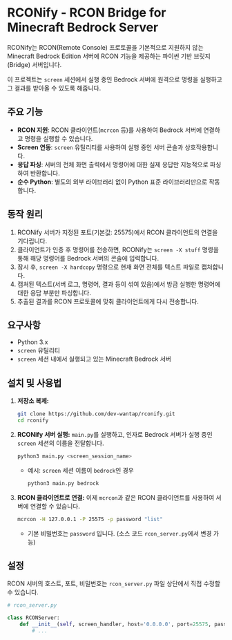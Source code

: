 # RCONify - RCON Bridge for Minecraft Bedrock Server

RCONify는 RCON(Remote Console) 프로토콜을 기본적으로 지원하지 않는 Minecraft Bedrock Edition 서버에 RCON 기능을 제공하는 파이썬 기반 브릿지(Bridge) 서버입니다.

이 프로젝트는 `screen` 세션에서 실행 중인 Bedrock 서버에 원격으로 명령을 실행하고 그 결과를 받아올 수 있도록 해줍니다.

## 주요 기능

-   **RCON 지원**: RCON 클라이언트(`mcrcon` 등)를 사용하여 Bedrock 서버에 연결하고 명령을 실행할 수 있습니다.
-   **Screen 연동**: `screen` 유틸리티를 사용하여 실행 중인 서버 콘솔과 상호작용합니다.
-   **응답 파싱**: 서버의 전체 화면 출력에서 명령어에 대한 실제 응답만 지능적으로 파싱하여 반환합니다.
-   **순수 Python**: 별도의 외부 라이브러리 없이 Python 표준 라이브러리만으로 작동합니다.

## 동작 원리

1.  RCONify 서버가 지정된 포트(기본값: 25575)에서 RCON 클라이언트의 연결을 기다립니다.
2.  클라이언트가 인증 후 명령어를 전송하면, RCONify는 `screen -X stuff` 명령을 통해 해당 명령어를 Bedrock 서버의 콘솔에 입력합니다.
3.  잠시 후, `screen -X hardcopy` 명령으로 현재 화면 전체를 텍스트 파일로 캡처합니다.
4.  캡처된 텍스트(서버 로그, 명령어, 결과 등이 섞여 있음)에서 방금 실행한 명령어에 대한 응답 부분만 파싱합니다.
5.  추출된 결과를 RCON 프로토콜에 맞춰 클라이언트에게 다시 전송합니다.

## 요구사항

-   Python 3.x
-   `screen` 유틸리티
-   `screen` 세션 내에서 실행되고 있는 Minecraft Bedrock 서버

## 설치 및 사용법

1.  **저장소 복제:**
    ```bash
    git clone https://github.com/dev-wantap/rconify.git
    cd rconify
    ```

2.  **RCONify 서버 실행:**
    `main.py`를 실행하고, 인자로 Bedrock 서버가 실행 중인 `screen` 세션의 이름을 전달합니다.

    ```bash
    python3 main.py <screen_session_name>
    ```
    *   예시: `screen` 세션 이름이 `bedrock`인 경우
        ```bash
        python3 main.py bedrock
        ```

3.  **RCON 클라이언트로 연결:**
    이제 `mcrcon`과 같은 RCON 클라이언트를 사용하여 서버에 연결할 수 있습니다.

    ```bash
    mcrcon -H 127.0.0.1 -P 25575 -p password "list"
    ```
    *   기본 비밀번호는 `password` 입니다. (소스 코드 `rcon_server.py`에서 변경 가능)

## 설정

RCON 서버의 호스트, 포트, 비밀번호는 `rcon_server.py` 파일 상단에서 직접 수정할 수 있습니다.

```python
# rcon_server.py

class RCONServer:
    def __init__(self, screen_handler, host='0.0.0.0', port=25575, password='password'):
        # ...
```
